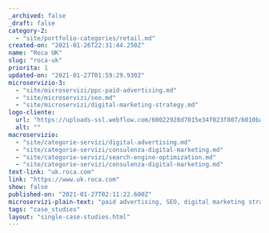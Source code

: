 ```yaml
---
_archived: false
_draft: false
category-2:
  - "site/portfolio-categories/retail.md"
created-on: "2021-01-26T22:31:44.250Z"
name: "Roca UK"
slug: "roca-uk"
priorita: 1
updated-on: "2021-01-27T01:59:29.930Z"
microservizio-3:
  - "site/microservizi/ppc-paid-advertising.md"
  - "site/microservizi/seo.md"
  - "site/microservizi/digital-marketing-strategy.md"
logo-cliente:
  url: "https://uploads-ssl.webflow.com/60022928d7015e34f023f807/6010ba9cdccb1932487c20f1_600b47013ad6f7b390310f3a_roca.png"
  alt: ""
macroservizio:
  - "site/categorie-servizi/digital-advertising.md"
  - "site/categorie-servizi/consulenza-digital-marketing.md"
  - "site/categorie-servizi/search-engine-optimization.md"
  - "site/categorie-servizi/consulenza-digital-marketing.md"
text-link: "uk.roca.com"
link: "https://www.uk.roca.com"
show: false
published-on: "2021-01-27T02:11:22.600Z"
microservizi-plain-text: "paid advertising, SEO, digital marketing strategy"
tags: "case_studies"
layout: "single-case-studies.html"
---
```




